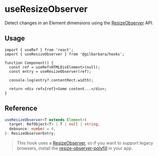 # useResizeObserver

Detect changes in an Element dimensions using the [ResizeObserver](https://developer.mozilla.org/en-US/docs/Web/API/ResizeObserver) API.

## Usage

```tsx
import { useRef } from 'react';
import { useResizeObserver } from '@gilbarbara/hooks';

function Component() {
  const ref = useRef<HTMLDivElement>(null);
  const entry = useResizeObserver(ref);

  console.log(entry?.contentRect.width);

  return <div ref={ref}>Some content...</div>;
}
```

## Reference

```typescript
useResizeObserver<T extends Element>(
  target: RefObject<T> | T | null | string,
  debounce: number = 0,
): ResizeObserverEntry;
```

> This hook uses a [ResizeObserver](https://developer.mozilla.org/en-US/docs/Web/API/ResizeObserver), so if you want to support
legacy browsers, install the [resize-observer-polyfill](https://www.npmjs.com/package/resize-observer-polyfill) in your app.
